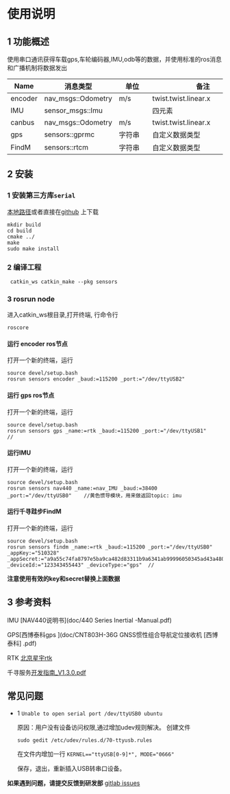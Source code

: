 # 使用说明
## 1 功能概述
使用串口通讯获得车载gps,车轮编码器,IMU,odb等的数据，并使用标准的ros消息和广播机制将数据发出


|Name           |消息类型　|单位　　 |　　　　　备注　　　|
|---------------|-----------------------|-----------------------|-------
|encoder         | nav_msgs::Odometry   | m/s |twist.twist.linear.x
|IMU          | sensor_msgs::Imu             |               |四元素
|canbus           | nav_msgs::Odometry         | m/s     |twist.twist.linear.x
|gps          | sensors::gprmc            | 字符串         | 自定义数据类型
|FindM    | sensors::rtcm            | 字符串             |自定义数据类型


## 2 安装
### 1 安装第三方库`serial`
[本地路径](3rdlib/serial)或者直接在[github]( https://github.com/wjwwood/serial.git) 上下载
```
mkdir build
cd build
cmake ../
make
sudo make install
```
### 2 编译工程
```
 catkin_ws catkin_make --pkg sensors
```
### 3 rosrun node
进入catkin_ws根目录,打开终端, 行命令行
 　　
```
roscore
```


#### 运行 encoder ros节点　　

打开一个新的终端，运行

```
source devel/setup.bash
rosrun sensors encoder _baud:=115200 _port:="/dev/ttyUSB2"
```

####  运行 gps ros节点　　

打开一个新的终端，运行　　　

```
source devel/setup.bash
rosrun sensors gps _name:=rtk _baud:=115200 _port:="/dev/ttyUSB1"      //
```

#### 运行IMU　　　

打开一个新的终端，运行
　　　
```
source devel/setup.bash
rosrun sensors nav440 _name:=nav_IMU _baud:=38400 _port:="/dev/ttyUSB0"    //黄色惯导模块，用来做返回topic: imu
```


####  运行千寻跬步FindM　　　

打开一个新的终端，运行

```
source devel/setup.bash
rosrun sensors findm _name:=rtk _baud:=115200 _port:="/dev/ttyUSB0" _appKey:="510328" _appSecret:="a9a55c74fa8797e5ba9ca482d83311b9a6341ab99996050345ad43a480bfded9" _deviceId:="123343455443" _deviceType:="gps"  //
```



__注意使用有效的key和secret替换上面数据__　　　　





##  3 参考资料
IMU [NAV440说明书](doc/440 Series Inertial -Manual.pdf)

GPS[西博泰科gps ](doc/CNT803H-36G GNSS惯性组合导航定位接收机 [西博泰科] .pdf)

RTK [北京星宇rtk ](doc/XW-GI5651使用维护说明书.doc)

千寻服务[开发指南_V1.3.0.pdf](doc/差分数据LinuxSDK开发指南_V1.3.0.pdf)


##  常见问题

- 1 `Unable to open serial port /dev/ttyUSB0 ubuntu`

   原因：用户没有设备访问权限,通过增加udev规则解决。
   创建文件

   ```sudo gedit /etc/udev/rules.d/70-ttyusb.rules```

   在文件内增加一行
   `KERNEL=="ttyUSB[0-9]*", MODE="0666"`

   保存，退出，重新插入USB转串口设备。

__如果遇到问题，请提交反馈到研发部__ [gitlab issues ](http://192.168.1.20/glm/sensors/issues)






